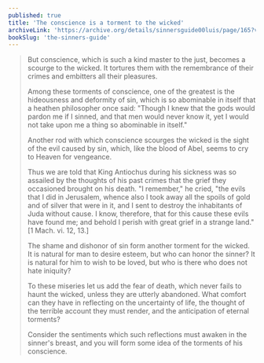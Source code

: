 ```yaml
---
published: true
title: 'The conscience is a torment to the wicked'
archiveLink: 'https://archive.org/details/sinnersguide00luis/page/165?view=theater'
bookSlug: 'the-sinners-guide'
---
```


> But conscience, which is such a kind master to the just, becomes a scourge to the wicked. It tortures them with the remembrance of their crimes and embitters all their pleasures.
> 
> Among these torments of conscience, one of the greatest is the hideousness and deformity of sin, which is so abominable in itself that a heathen philosopher once said: "Though I knew that the gods would pardon me if I sinned, and that men would never know it, yet I would not take upon me a thing so abominable in itself."
> 
> Another rod with which conscience scourges the wicked is the sight of the evil caused by sin, which, like the blood of Abel, seems to cry to Heaven for vengeance.
> 
> Thus we are told that King Antiochus during his sickness was so assailed by the thoughts of his past crimes that the grief they occasioned brought on his death. "I remember," he cried, "the evils that I did in Jerusalem, whence also I took away all the spoils of gold and of silver that were in it, and I sent to destroy the inhabitants of Juda without cause. I know, therefore, that for this cause these evils have found me; and behold I perish with great grief in a strange land." [1 Mach. vi. 12, 13.]
> 
> The shame and dishonor of sin form another torment for the wicked. It is natural for man to desire esteem, but who can honor the sinner? It is natural for him to wish to be loved, but who is there who does not hate iniquity?
> 
> To these miseries let us add the fear of death, which never fails to haunt the wicked, unless they are utterly abandoned. What comfort can they have in reflecting on the uncertainty of life, the thought of the terrible account they must render, and the anticipation of eternal torments?
> 
> Consider the sentiments which such reflections must awaken in the sinner's breast, and you will form some idea of the torments of his conscience.
